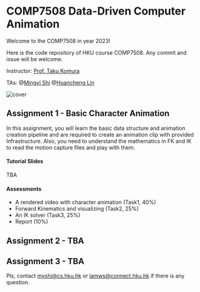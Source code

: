 # COMP7508 Data-Driven Computer Animation

Welcome to the COMP7508 in year 2023! 

Here is the code repository of HKU course COMP7508. Any commit and issue will be welcome. 

Instructor: [Prof. Taku Komura](https://www.cs.hku.hk/index.php/people/academic-staff/taku)

TAs: @[Mingyi Shi](https://rubbly.cn)  @[Huancheng Lin](https://github.com/LamWS) 

![cover](https://user-images.githubusercontent.com/43705353/216566280-3931d201-2814-4e2b-bb65-c64143d9215c.png)

## Assignment 1 - Basic Character Animation

In this assignment, you will learn the basic data structure and animation creation pipeline and are required to create an animation clip with provided Infrastructure. Also, you need to understand the mathematics in FK and IK to read the motion capture files and play with them.

#### Tutorial Slides

TBA

#### Assessments

- A rendered video with character animation (Task1, 40%)
- Forward Kinematics and visualizing (Task2, 25%)
- An IK solver (Task3, 25%)
- Report (10%)


## Assignment 2 - TBA

## Assignment 3 - TBA


Pls, contact myshi@cs.hku.hk or lamws@connect.hku.hk if there is any question.
